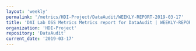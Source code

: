 ```yaml
---
layout: 'weekly'
permalink: '/metrics/HDI-Project/DataAudit/WEEKLY-REPORT-2019-03-17'
title: 'DAI Lab OSS Metrics Metrics report for DataAudit | WEEKLY-REPORT-2019-03-17'
organization: 'HDI-Project'
repository: 'DataAudit'
current_date: '2019-03-17'
---
```


